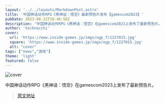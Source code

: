 ```yaml
---
layout: '../../layouts/MarkdownPost.astro'
title: '中国神话动作RPG《黑神话：悟空》最新预告片发布【gamescom2023】'
pubDate: 2023-08-22T18:46:56Z
description: '中国神话动作RPG《黑神话：悟空》在gamescom2023上发布了最新预告片。'
author: 'technocchi'
cover:
  url: 'https://www.inside-games.jp/imgs/ogp_f/1227015.jpg'
  square: 'https://www.inside-games.jp/imgs/ogp_f/1227015.jpg'
  alt: "cover"
tags: ["news","游戏"]
theme: 'light'
featured: false
---
```


![cover](https://www.inside-games.jp/imgs/ogp_f/1227015.jpg)

中国神话动作RPG《黑神话：悟空》在gamescom2023上发布了最新预告片。


>[原文地址](https://www.inside-games.jp/article/2023/08/23/148009.html)  